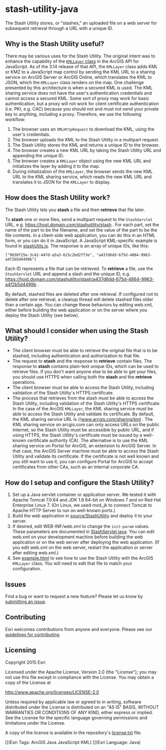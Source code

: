 ﻿# stash-utility-java

The Stash Utility stores, or "stashes," an uploaded file on a web server for subsequent retrieval through a URL with a unique ID.

## Why is the Stash Utility useful?

There may be various uses for the Stash Utility. The original intent was to enhance the capability of the [`KMLLayer` class](https://developers.arcgis.com/javascript/jsapi/kmllayer-amd.html) in the ArcGIS API for JavaScript. As of the 3.14 release of that API, the `KMLLayer` class adds KML or KMZ to a JavaScript map control by sending the KML URL to a sharing service on ArcGIS Server or ArcGIS Online, which translates the KML to JSON, which the `KMLLayer` class renders on the map. One challenge presented by this architecture is when a secured KML is used. The KML sharing service does not have the user's authentication credentials and cannot access a secured KML. Some sort of proxy may work for basic authentication, but a proxy will not work for client certificate authentication (i.e. PKI, e.g. CAC) because you should not and must not send your private key to anything, including a proxy. Therefore, we use the following workflow:

1. The browser uses an `XMLHttpRequest` to download the KML, using the user's credentials.
2. The browser uploads the KML to the Stash Utility in a multipart request.
3. The Stash Utility stores the KML and returns a unique ID to the browser.
4. The browser creates a new KML URL by taking the Stash Utility URL and appending the unique ID.
5. The browser creates a `KMLLayer` object using the new KML URL and initializes the layer by adding it to the map.
6. During initialization of the `KMLLayer`, the browser sends the new KML URL to the KML sharing service, which reads the new KML URL and translates it to JSON for the `KMLLayer` to display.

## How does the Stash Utility work?

The Stash Utility lets you **stash** a file and then **retrieve** that file later.

To **stash** one or more files, send a multipart request to the `StashServlet` URL, e.g. https://host.domain.com/stashutility/stash . For each part, set the name of the part to be the filename, and set the value of the part to be the file contents. In a client-side web application, you can do this in an HTML form, or you can do it in JavaScript. A JavaScript KML-specific example is found in [stashUtils.js](source/StashUtility/web/js/esridefensese/stash/stashUtils.js). The response is an array of unique IDs, like this:

    ["9830f25e-3c42-447d-a5a3-615c2bd2f73e", "a437d6dd-675d-4864-9963-a4f2b5d4499b"]

Each ID represents a file that can be retrieved. To **retrieve** a file, use the `StashServlet` URL and append a slash and the unique ID, e.g. https://host.domain.com/stashutility/stash/a437d6dd-675d-4864-9963-a4f2b5d4499b .

By default, stashed files are deleted after one retrieval. If configured not to delete after one retrieval, a cleanup thread will delete stashed files older than a certain age. You can change these behaviors by editing web.xml, either before building the web application or on the server where you deploy the Stash Utility (see below). 

## What should I consider when using the Stash Utility?

- The client browser must be able to retrieve the original file that is to be stashed, including authentication and authorization to that file.
- The request to **stash** and the response to **retrieve** contain files. The response to **stash** contains plain-text unique IDs, which can be used to retrieve files. If you don't want anyone else to be able to get your files, you should use HTTPS when calling both the **stash** and the **retrieve** operations.
- The client browser must be able to access the Stash Utility, including validation of the Stash Utility's HTTPS certificate.
- The process that retrieves from the stash must be able to access the Stash Utility, including validation of the Stash Utility's HTTPS certificate. In the case of the ArcGIS `KMLLayer`, the KML sharing service must be able to access the Stash Utility and validate its certificate. By default, the KML sharing service URL is //www.arcgis.com/sharing/kml . The KML sharing service on arcgis.com can only access URLs on the public Internet, so the Stash Utility must be accessible by public URL, and if using HTTPS, the Stash Utility's certificate must be issued by a well-known certificate authority (CA). The alternative is to use the KML sharing service on Portal for ArcGIS, an extension to ArcGIS Server. In that case, the ArcGIS Server machine must be able to access the Stash Utility and validate its certificate. If the certificate is not well known and you still want to use it, you can configure Portal for ArcGIS to accept certificates from other CAs, such as an internal corporate CA.

## How do I setup and configure the Stash Utility?

1. Set up a Java servlet container or application server. We tested it with Apache Tomcat 7.0.64 and JDK 1.8 64-bit on Windows 7 and on Red Hat Enterprise Linux 7. (On Linux, we used mod_jk to connect Tomcat to Apache HTTP Server to run on well-known ports.)
2. Build the web application in [source/StashUtility](source/StashUtility) and deploy it to your server.
3. If desired, edit WEB-INF/web.xml to change the `init-param` values. These parameters are documented in [StashServlet.java](source/StashUtility/src/java/com/esri/defense/se/stashutility/StashServlet.java). You can edit web.xml on your development machine before building the web application or on the web server after deploying the web application. (If you edit web.xml on the web server, restart the application or server after editing web.xml.)
4. See [example.html](source/StashUtility/web/example.html) to see how to use the Stash Utility with the ArcGIS `KMLLayer` class. You will need to edit that file to match your configuration.

## Issues

Find a bug or want to request a new feature?  Please let us know by [submitting an issue](issues/new).

## Contributing

Esri welcomes contributions from anyone and everyone. Please see our [guidelines for contributing](https://github.com/esri/contributing).

## Licensing

Copyright 2015 Esri

Licensed under the Apache License, Version 2.0 (the "License");
you may not use this file except in compliance with the License.
You may obtain a copy of the License at

   http://www.apache.org/licenses/LICENSE-2.0

Unless required by applicable law or agreed to in writing, software
distributed under the License is distributed on an "AS IS" BASIS,
WITHOUT WARRANTIES OR CONDITIONS OF ANY KIND, either express or implied.
See the License for the specific language governing permissions and
limitations under the License.

A copy of the license is available in the repository's
[license.txt](license.txt) file.

[](Esri Tags: ArcGIS Java JavaScript KML)
[](Esri Language: Java)
